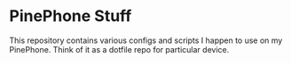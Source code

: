 # PinePhone Stuff

This repository contains various configs and scripts I happen to
use on my PinePhone. Think of it as a dotfile repo for particular
device.
